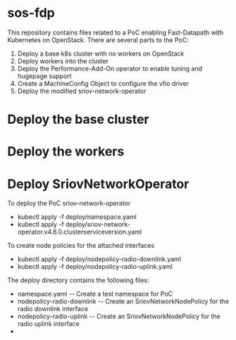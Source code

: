 # sos-fdp

This repository contains files related to a PoC enabling Fast-Datapath with Kubernetes on OpenStack.
There are several parts to the PoC:
  1. Deploy a base k8s cluster with no workers on OpenStack
  2. Deploy workers into the cluster
  3. Deploy the Performance-Add-On operator to enable tuning and hugepage support
  4. Create a MachineConfig Object to configure the vfio driver
  5. Deploy the modified sriov-network-operator

# Deploy the base cluster
 


# Deploy the workers

# Deploy SriovNetworkOperator

To deploy the PoC sriov-network-operator
  - kubectl apply -f deploy/namespace.yaml
  - kubectl apply -f deploy/sriov-network-operator.v4.6.0.clusterserviceversion.yaml

To create node policies for the attached interfaces
  - kubectl apply -f deploy/nodepolicy-radio-downlink.yaml
  - kubectl apply -f deploy/nodepolicy-radio-uplink.yaml
  
The deploy directory contains the following files:

* namespace.yaml -- Create a test namespace for PoC
* nodepolicy-radio-downlink -- Create an SriovNetworkNodePolicy for the radio downlink interface
* nodepolicy-radio-uplink -- Create an SriovNetworkNodePolicy for the radio uplink interface
*
